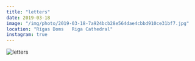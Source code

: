 ```yaml
---
title: "letters"
date: 2019-03-18
image: "/img/photo/2019-03-18-7a924bcb28e564dae4cbbd910ce31bf7.jpg"
location: "Rīgas Doms   Riga Cathedral"
instagram: true
---
```


![letters](/img/photo/2019-03-18-7a924bcb28e564dae4cbbd910ce31bf7.jpg)
